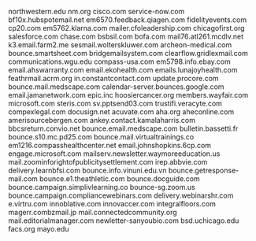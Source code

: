northwestern.edu
nm.org
cisco.com
service-now.com
bf10x.hubspotemail.net
em6570.feedback.qiagen.com
fidelityevents.com
cp20.com
em5762.klarna.com
mailer.cfoleadership.com
chicagofirst.org
salesforce.com
chase.com
bsbsil.com
bofa.com
mail76.atl261.mcdlv.net
k3.email.farm2.me
sesmail.wolterskluwer.com
archeon-medical.com
bounce.smartsheet.com
bridgemailsystem.com
clearflow.gridlexmail.com
communications.wgu.edu
compass-usa.com
em5798.info.ebay.com
email.ahswarranty.com
email.ekohealth.com
emails.lunajoyhealth.com
feathrmail.acrm.org
in.constantcontact.com
update.procore.com
bounce.mail.medscape.com
calendar-server.bounces.google.com
email.jamanetwork.com
epic.inc
hoosiercancer.org
members.wayfair.com
microsoft.com
steris.com
sv.pptsend03.com
trustifi.veracyte.com
compexlegal.com
docusign.net
acuvate.com
aha.org
aheconline.com
amerisourcebergen.com
ankey.contact.kamalaharris.com
bbcsreturn.convio.net
bounce.email.medscape.com
bulletin.bassetti.fr
bounce.s10.mc.pd25.com
bounce.mail.virtualtrainings.co
em1216.compasshealthcenter.net
email.johnshopkins.6cp.com
engage.microsoft.com
mailserv.newsletter.waymoreeducation.us
mail.zoominforightofpublicitysettlement.com
irep.abbvie.com
delivery.learnbfsi.com
bounce.info.vinuni.edu.vn
bounce.getresponse-mail.com
bounce.e1.theathletic.com
bounce.docguide.com
bounce.campaign.simplivlearning.co
bounce-sg.zoom.us
bounce.campaign.compliancewebinars.com
delivery.webinarshr.com
e.virtru.com
innoblative.com
innovaccer.com
integralfloors.com
magerr.combzmail.jp
mail.connectedcommunity.org
mail.editorialmanager.com
newletter-sanyoubio.com
bsd.uchicago.edu
facs.org
mayo.edu




